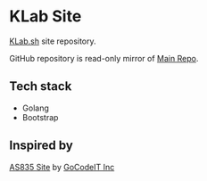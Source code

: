 # KLab Site
[KLab.sh](https://klab.sh) site repository. 

GitHub repository is read-only mirror of [Main Repo](https://git.klab.sh/sites/klab-site).

## Tech stack
* Golang
* Bootstrap

## Inspired by
[AS835 Site](https://as835.net/) by [GoCodeIT Inc](https://gocode.it/)
